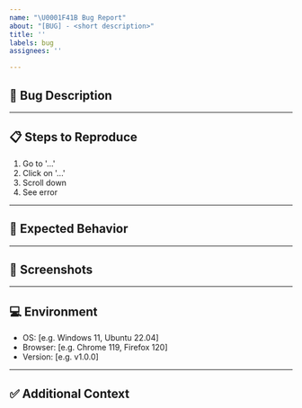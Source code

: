 ```yaml
---
name: "\U0001F41B Bug Report"
about: "[BUG] - <short description>"
title: ''
labels: bug
assignees: ''

---
```


## 🐞 Bug Description
<!-- A clear and concise description of what the bug is. -->

---

## 📋 Steps to Reproduce
1. Go to '...'
2. Click on '...'
3. Scroll down
4. See error

---

## 🎯 Expected Behavior
<!-- A clear and concise description of what you expected to happen. -->

---

## 📸 Screenshots
<!-- If applicable, add screenshots or screen recordings. -->

---

## 💻 Environment
- OS: [e.g. Windows 11, Ubuntu 22.04]
- Browser: [e.g. Chrome 119, Firefox 120]
- Version: [e.g. v1.0.0]

---

## ✅ Additional Context
<!-- Add any other context about the problem here. -->
